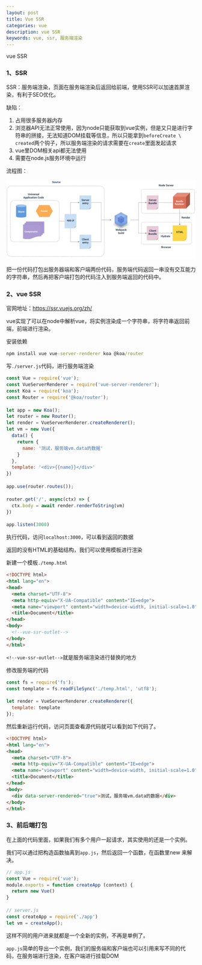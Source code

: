 ```yaml
---
layout: post
title: Vue SSR
categories: vue
description: vue SSR
keywords: vue, ssr, 服务端渲染
---
```


vue SSR

### 1、SSR

SSR：服务端渲染，页面在服务端渲染后返回给前端，使用SSR可以加速首屏渲染，有利于SEO优化。

缺陷：

1. 占用很多服务器内存
2. 浏览器API无法正常使用，因为node只能获取到vue实例，但是又只是进行字符串的拼接，无法知道DOM挂载等信息，所以只能拿到`beforeCreate \ created`两个钩子，所以服务端渲染的请求需要在`create`里面发起请求
3. vue里DOM相关api都无法使用
4. 需要在node.js服务环境中运行

流程图：

![](/images/blog/img/ssr.png)

把一份代码打包出服务器端和客户端两份代码，服务端代码返回一串没有交互能力的字符串，然后再把客户端打包的代码注入到服务端返回的代码中。

### 2、vue SSR

官网地址：https://ssr.vuejs.org/zh/

vue实现了可以在node中解析vue，将实例渲染成一个字符串，将字符串返回前端，前端进行渲染。

安装依赖

```cmd
npm install vue vue-server-renderer koa @koa/router
```

写`./server.js`代码，进行服务端渲染

```js
const Vue = require('vue');
const VueServerRenderer = require('vue-server-renderer');
const Koa = require('koa');
const Router = require('@koa/router');

let app = new Koa();
let router = new Router();
let render = VueServerRenderer.createRenderer();
let vm = new Vue({
  data() {
    return {
      name: '测试，服务端vm.data的数据'
    }
  },
  template: '<div>{{name}}</div>'
})

app.use(router.routes());

router.get('/', async(ctx) => {
  ctx.body = await render.renderToString(vm)
})

app.listen(3000)
```

执行代码，访问`localhost:3000`，可以看到返回的数据

返回的没有HTML的基础结构，我们可以使用模板进行渲染

新建一个模板`./temp.html`

```html
<!DOCTYPE html>
<html lang="en">
<head>
  <meta charset="UTF-8">
  <meta http-equiv="X-UA-Compatible" content="IE=edge">
  <meta name="viewport" content="width=device-width, initial-scale=1.0">
  <title>Document</title>
</head>
<body>
  <!--vue-ssr-outlet-->
</body>
</html>
```

`<!--vue-ssr-outlet-->`就是服务端渲染进行替换的地方

修改服务端的代码

```js
const fs = require('fs');
const template = fs.readFileSync('./temp.html', 'utf8');

let render = VueServerRenderer.createRenderer({
  template: template
});
```

然后重新运行代码，访问页面查看源代码就可以看到如下代码了。

```html
<!DOCTYPE html>
<html lang="en">
<head>
  <meta charset="UTF-8">
  <meta http-equiv="X-UA-Compatible" content="IE=edge">
  <meta name="viewport" content="width=device-width, initial-scale=1.0">
  <title>Document</title>
</head>
<body>
  <div data-server-rendered="true">测试，服务端vm.data的数据</div>
</body>
</html>
```

### 3、前后端打包

在上面的代码里面，如果我们有多个用户一起请求，其实使用的还是一个实例。

我们可以通过把构造函数抽离到`app.js`，然后返回一个函数，在函数里new 来解决。

```js
// app.js
const Vue = require('vue');
module.exports = function createApp (context) {
  return new Vue()
}

// server.js
const createApp = require('./app')
let vm = createApp();
```

这样不同的用户进来就都是一个全新的实例，不再是单例了。

`app.js`简单的导出一个实例，我们的服务端和客户端也可以引用来写不同的代码，在服务端进行渲染，在客户端进行挂载DOM
